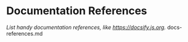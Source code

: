 # Documentation References

_List handy documentation references, like https://docsify.js.org._ 
docs-references.md
